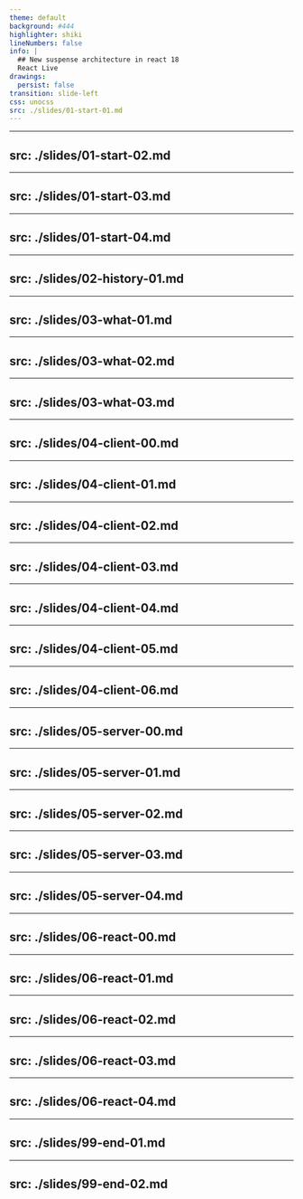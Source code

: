 ```yaml
---
theme: default
background: #444
highlighter: shiki
lineNumbers: false
info: |
  ## New suspense architecture in react 18
  React Live
drawings:
  persist: false
transition: slide-left
css: unocss
src: ./slides/01-start-01.md
---
```


---
src: ./slides/01-start-02.md
---

---
src: ./slides/01-start-03.md
---

---
src: ./slides/01-start-04.md
---

---
src: ./slides/02-history-01.md
---

---
src: ./slides/03-what-01.md
---

---
src: ./slides/03-what-02.md
---

---
src: ./slides/03-what-03.md
---

---
src: ./slides/04-client-00.md
---

---
src: ./slides/04-client-01.md
---

---
src: ./slides/04-client-02.md
---

---
src: ./slides/04-client-03.md
---

---
src: ./slides/04-client-04.md
---

---
src: ./slides/04-client-05.md
---

---
src: ./slides/04-client-06.md
---

---
src: ./slides/05-server-00.md
---

---
src: ./slides/05-server-01.md
---

---
src: ./slides/05-server-02.md
---

---
src: ./slides/05-server-03.md
---

---
src: ./slides/05-server-04.md
---

---
src: ./slides/06-react-00.md
---

---
src: ./slides/06-react-01.md
---

---
src: ./slides/06-react-02.md
---

---
src: ./slides/06-react-03.md
---

---
src: ./slides/06-react-04.md
---

---
src: ./slides/99-end-01.md
---

---
src: ./slides/99-end-02.md
---
